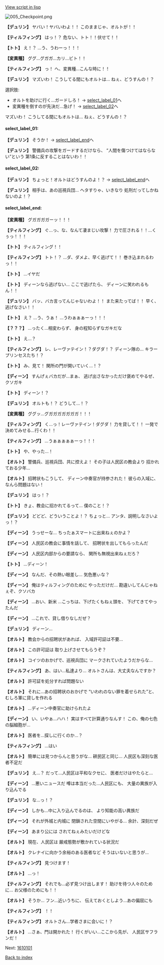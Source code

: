 [View script in lisp](../scripts/1551003.txt)

![005_Checkpoint.png](../images/backgrounds/005_Checkpoint.png)

**【デュリン】**
ヤバい！ヤバいわよ！！
このままじゃ、オルトが！！

**【ティルフィング】**
はっ！？
危ない、トト！！伏せて！！

**【トト】**
え！？
…う、うわーっ！！！

**【変異種】**
ググ…グガガ…カリ…ビト！！

**【ティルフィング】**
っ！
へ、変異種…こんな時に！！

**【デュリン】**
マズいわ！
こうしてる間にもオルトは…
ねぇ、どうすんの！？

選択肢:
- オルトを助けに行く…ガードしろ！ → [select_label_01](#select_label_01)へ
- 変異種を倒すのが先決だ…急げ！ → [select_label_02](#select_label_02)へ

マズいわ！
こうしてる間にもオルトは…
ねぇ、どうすんの！？

#### select_label_01:

**【デュリン】**
そうか！
 → [select_label_end](#select_label_end)へ

**【デュリン】**
警備兵の攻撃をガードするだけなら、
“人間を傷つけてはならない”という
第1条に反することはないわ！！

#### select_label_02:

**【デュリン】**
ちょっと！オルトはどうすんのよ！？
 → [select_label_end](#select_label_end)へ

**【デュリン】**
相手は、あの巡視兵団…
ヘタすりゃ、いきなり
処刑だってしかねないのよ！？

#### select_label_end:

**【変異種】**
グガガガガーッ！！！

**【ティルフィング】**
ぐ…っ、な、なんて凄まじい攻撃！
力で圧される！！…くぅっ！！！

**【トト】**
ティルフィング！！

**【ティルフィング】**
トト！？
…ダ、ダメよ、早く逃げて！！
巻き込まれるわっ！！

**【トト】**
…イヤだ

**【トト】**
ディーンなら逃げない…
ここで逃げたら、
ディーンに笑われるもん！！

**【デュリン】**
バッ、バカ言ってんじゃないわよ！！
また来たってば！！
早く、逃げなさい！！

**【トト】**
え？
…う、うぁ！
…うわぁぁぁーっ！！！

**【？？？】**
…ったく…相変わらず、
身の程知らずなガキだな

**【トト】**
え…？

**【ティルフィング】**
レ、レーヴァテイン！？ダグダ！？
ディーン隊の…
キラープリンセスたち！？

**【トト】**
み、見て！
関所の門が開いていく…！？

**【ディーン】**
すんげぇバカだが…まぁ、
逃げ出さなかっただけ褒めてやるぜ、
クソガキ

**【トト】**
ディーン！？

**【デュリン】**
オルトも！？
どうして…！？

**【変異種】**
ググッ…グガガガガガガガ！！！

**【ティルフィング】**
く…っ！レーヴァテイン！ダグダ！
力を貸して！！
一発で決めてみせる…行くわ！！

**【ティルフィング】**
…うぁぁぁぁぁーっ！！！

**【トト】**
や、やった…！

**【オルト】**
警備兵、巡視兵団、共に控えよ！
その子は人民区の教会より
招かれておる少年…

**【オルト】**
招聘状もこうして、
ディーン中奏官が持参された！
彼らの入域に、なんら問題はない！

**【デュリン】**
はっ！？

**【トト】**
きょ、教会に招かれてるって…
僕のこと！？

**【デュリン】**
どどど、どういうことよ！？
ちょっと…
アンタ、説明しなさいよっ！？

**【ディーン】**
うっせーな…
ちったぁスマートに出来ねぇのかよ？

**【ディーン】**
人民区の教会に事情を話して、
招聘状を出してもらったんだ

**【ディーン】**
人民区内部からの要請なら、
関所も無視出来ねぇだろ？

**【トト】**
…ディーン！

**【ディーン】**
なんだ、その熱い眼差し…
気色悪ぃな？

**【ディーン】**
俺はティルフィングのために
やっただけだ…
勘違いしてんじゃねぇぞ、クソバカ

**【ディーン】**
…おい、新米
…こっちは、下げたくもねぇ頭を、
下げてきてやったんだ

**【ディーン】**
…これで、貸し借りなしだぜ？

**【デュリン】**
ディーン…

**【オルト】**
教会からの招聘状があれば、
入域許可証は不要…

**【オルト】**
この許可証は
取り上げさせてもらうぞ？

**【オルト】**
コイツのおかげで、巡視兵団に
マークされていたようだからな…

**【ティルフィング】**
あ、はい…私達より…
オルトさんは、大丈夫なんですか？

**【オルト】**
許可証を処分すれば問題ない

**【オルト】**
それに…あの招聘状のおかげで
“いわれのない罪を着せられた”と、
むしろ軍に貸しを作れる

**【オルト】**
…ディーン中奏官に助けられたよ

**【ディーン】**
い、いやぁ…ハハ！
実はすべて計算通りなんす！
この、俺の七色の脳細胞が…

**【オルト】**
医者を…探しに行くのか…？

**【ティルフィング】**
…はい

**【オルト】**
簡単には見つからんと思うがな…
耕民区と同じ…
人民区も深刻な医者不足だ

**【デュリン】**
え…？
だって…人民区は平和なクセに、
医者だけはやたらと…

**【ディーン】**
…悪いニュースだ
噂は本当だった…人民区にも、
大量の異族が入り込んでる

**【デュリン】**
な…っ！？

**【ディーン】**
しかも…中に入り込んでるのは、
より知能の高い異族だ

**【ディーン】**
それが外城と内城に
閉鎖された空間にいやがる…
余計、深刻だぜ

**【ディーン】**
あまり公には
されてねぇみたいだけどな

**【オルト】**
現在、人民区は
厳戒態勢が敷かれている状況だ

**【オルト】**
クレナイに向かう余裕のある医者など
そうはいないと思うが…

**【ティルフィング】**
見つけます！

**【オルト】**
…っ！

**【ティルフィング】**
それでも…必ず見つけ出します！
助けを待つ人々のために…
お父様のためにも！！

**【オルト】**
そうか…
フン…近いうちに、
伝えておくとしよう…あの偏屈にも

**【ティルフィング】**
！！

**【ティルフィング】**
オルトさん…学者さまに会いに！？

**【オルト】**
…さぁ、門は開かれた！
行くがいい…ここから先が、
人民区サフランだ！

Next: [1610101](1610101.md)

[Back to index](index.md)

